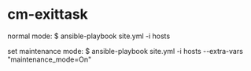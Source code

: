 cm-exittask
===========

normal mode:
$ ansible-playbook site.yml -i hosts

set maintenance mode:
$ ansible-playbook site.yml -i hosts --extra-vars "maintenance_mode=On"